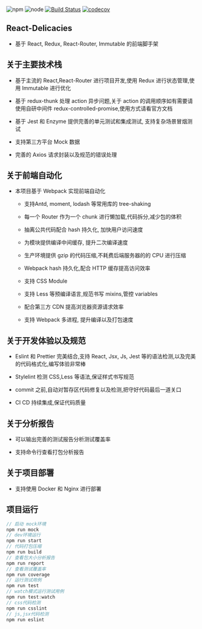 <!--
 * @Description: REACT-DELICACIES
 * @Author: 廉恒凯
 * @Date: 2019-08-24 10:38:04
 * @LastEditTime: 2021-05-15 15:13:23
 * @LastEditors: 廉恒凯
 -->

![npm](https://img.shields.io/npm/v/node.svg?style=flat-square) ![node](https://img.shields.io/badge/node.js-%3E=_10.0-green.svg?style=flat-square) [![Build Status](https://travis-ci.org/chris-paul/react-delicacies.svg?branch=master)](https://travis-ci.org/chris-paul/react-delicacies) [ ![codecov](https://codecov.io/gh/chris-paul/react-delicacies/branch/master/graph/badge.svg)](https://codecov.io/gh/chris-paul/react-delicacies)

## React-Delicacies

-   基于 React, Redux, React-Router, Immutable 的前端脚手架

## 关于主要技术栈

-   基于主流的 React,React-Router 进行项目开发,使用 Redux 进行状态管理,使用 Immutable 进行优化

-   基于 redux-thunk 处理 action 异步问题,关于 action 的调用顺序如有需要请使用自研中间件 redux-controlled-promise,使用方式请看官方文档

-   基于 Jest 和 Enzyme 提供完善的单元测试和集成测试, 支持复杂场景冒烟测试

-   支持第三方平台 Mock 数据

-   完善的 Axios 请求封装以及规范的错误处理

## 关于前端自动化

-   本项目基于 Webpack 实现前端自动化

    -   支持Antd, moment, lodash 等常用库的 tree-shaking

    -   每一个 Router 作为一个 chunk 进行懒加载,代码拆分,减少包的体积

    -   抽离公共代码配合 hash 持久化, 加快用户访问速度

    -   为模块提供编译中间缓存, 提升二次编译速度

    -   生产环境提供 gzip 的代码压缩,不耗费后端服务器的的 CPU 进行压缩

    -   Webpack hash 持久化,配合 HTTP 缓存提高访问效率

    -   支持 CSS Module

    -   支持 Less 等预编译语言,规范书写 mixins,管控 variables

    -   配合第三方 CDN 提高浏览器资源请求效率

    -   支持 Webpack 多进程, 提升编译以及打包速度

## 关于开发体验以及规范

-   Eslint 和 Prettier 完美结合,支持 React, Jsx, Js, Jest 等的语法检测,以及完美的代码格式化,编写体验非常棒

-   Stylelint 检测 CSS,Less 等语法,保证样式书写规范

-   commit 之前,自动对暂存区代码修复以及检测,把守好代码最后一道关口

-   CI CD 持续集成,保证代码质量

## 关于分析报告

-   可以输出完善的测试报告分析测试覆盖率

-   支持命令行查看打包分析报告

## 关于项目部署

-   支持使用 Docker 和 Nginx 进行部署

## 项目运行

```javascript
// 启动 mock环境
npm run mock
// dev环境运行
npm run start
// 代码打包压缩
npm run build
// 查看包大小分析报告
npm run report
// 查看测试覆盖率
npm run coverage
// 运行测试用例
npm run test
// watch模式运行测试用例
npm run test:watch
// css代码检测
npm run csslint
// js,jsx代码检测
npm run eslint
```
